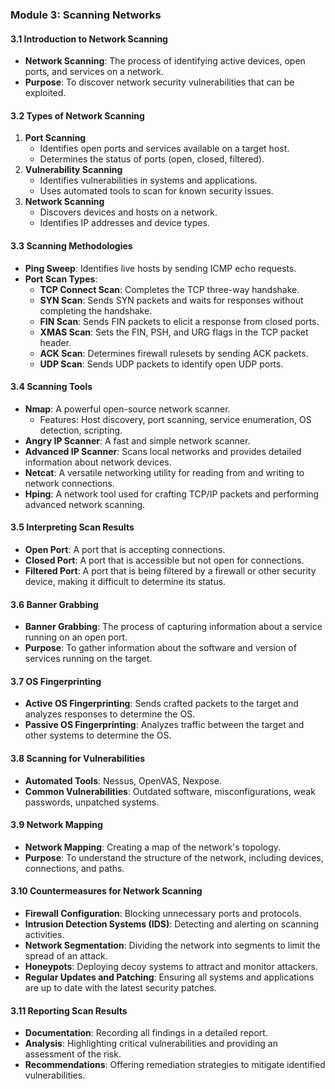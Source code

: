 ### Module 3: Scanning Networks

#### 3.1 Introduction to Network Scanning
- **Network Scanning**: The process of identifying active devices, open ports, and services on a network.
- **Purpose**: To discover network security vulnerabilities that can be exploited.

#### 3.2 Types of Network Scanning
1. **Port Scanning**
   - Identifies open ports and services available on a target host.
   - Determines the status of ports (open, closed, filtered).
2. **Vulnerability Scanning**
   - Identifies vulnerabilities in systems and applications.
   - Uses automated tools to scan for known security issues.
3. **Network Scanning**
   - Discovers devices and hosts on a network.
   - Identifies IP addresses and device types.

#### 3.3 Scanning Methodologies
- **Ping Sweep**: Identifies live hosts by sending ICMP echo requests.
- **Port Scan Types**:
  - **TCP Connect Scan**: Completes the TCP three-way handshake.
  - **SYN Scan**: Sends SYN packets and waits for responses without completing the handshake.
  - **FIN Scan**: Sends FIN packets to elicit a response from closed ports.
  - **XMAS Scan**: Sets the FIN, PSH, and URG flags in the TCP packet header.
  - **ACK Scan**: Determines firewall rulesets by sending ACK packets.
  - **UDP Scan**: Sends UDP packets to identify open UDP ports.

#### 3.4 Scanning Tools
- **Nmap**: A powerful open-source network scanner.
  - Features: Host discovery, port scanning, service enumeration, OS detection, scripting.
- **Angry IP Scanner**: A fast and simple network scanner.
- **Advanced IP Scanner**: Scans local networks and provides detailed information about network devices.
- **Netcat**: A versatile networking utility for reading from and writing to network connections.
- **Hping**: A network tool used for crafting TCP/IP packets and performing advanced network scanning.

#### 3.5 Interpreting Scan Results
- **Open Port**: A port that is accepting connections.
- **Closed Port**: A port that is accessible but not open for connections.
- **Filtered Port**: A port that is being filtered by a firewall or other security device, making it difficult to determine its status.

#### 3.6 Banner Grabbing
- **Banner Grabbing**: The process of capturing information about a service running on an open port.
- **Purpose**: To gather information about the software and version of services running on the target.

#### 3.7 OS Fingerprinting
- **Active OS Fingerprinting**: Sends crafted packets to the target and analyzes responses to determine the OS.
- **Passive OS Fingerprinting**: Analyzes traffic between the target and other systems to determine the OS.

#### 3.8 Scanning for Vulnerabilities
- **Automated Tools**: Nessus, OpenVAS, Nexpose.
- **Common Vulnerabilities**: Outdated software, misconfigurations, weak passwords, unpatched systems.

#### 3.9 Network Mapping
- **Network Mapping**: Creating a map of the network's topology.
- **Purpose**: To understand the structure of the network, including devices, connections, and paths.

#### 3.10 Countermeasures for Network Scanning
- **Firewall Configuration**: Blocking unnecessary ports and protocols.
- **Intrusion Detection Systems (IDS)**: Detecting and alerting on scanning activities.
- **Network Segmentation**: Dividing the network into segments to limit the spread of an attack.
- **Honeypots**: Deploying decoy systems to attract and monitor attackers.
- **Regular Updates and Patching**: Ensuring all systems and applications are up to date with the latest security patches.

#### 3.11 Reporting Scan Results
- **Documentation**: Recording all findings in a detailed report.
- **Analysis**: Highlighting critical vulnerabilities and providing an assessment of the risk.
- **Recommendations**: Offering remediation strategies to mitigate identified vulnerabilities.
